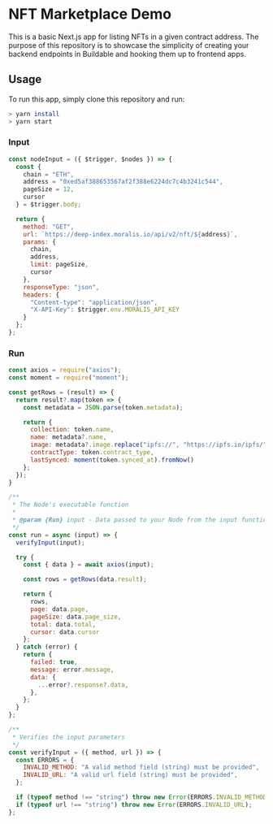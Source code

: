 # NFT Marketplace Demo 

This is a basic Next.js app for listing NFTs in a given contract address. The purpose of this repository is to showcase the simplicity of creating your backend endpoints in Buildable and hooking them up to frontend apps.

## Usage

To run this app, simply clone this repository and run:

```bash
> yarn install
> yarn start
```

### Input

```javascript
const nodeInput = ({ $trigger, $nodes }) => {
  const { 
    chain = "ETH",
    address = "0xed5af388653567af2f388e6224dc7c4b3241c544",
    pageSize = 12,
    cursor
  } = $trigger.body;

  return {
    method: "GET",
    url: `https://deep-index.moralis.io/api/v2/nft/${address}`,
    params: {
      chain,
      address,
      limit: pageSize,
      cursor
    },
    responseType: "json",
    headers: {
      "Content-type": "application/json",
      "X-API-Key": $trigger.env.MORALIS_API_KEY
    }
  };
};
```

### Run

```javascript
const axios = require("axios");
const moment = require("moment");

const getRows = (result) => {
  return result?.map(token => {
    const metadata = JSON.parse(token.metadata);

    return {
      collection: token.name,
      name: metadata?.name,
      image: metadata?.image.replace("ipfs://", "https://ipfs.io/ipfs/"),
      contractType: token.contract_type,
      lastSynced: moment(token.synced_at).fromNow()
    };
  });
}

/**
 * The Node's executable function
 *
 * @param {Run} input - Data passed to your Node from the input function
 */
const run = async (input) => {
  verifyInput(input);

  try {
    const { data } = await axios(input);

    const rows = getRows(data.result);

    return {
      rows,
      page: data.page,
      pageSize: data.page_size,
      total: data.total,
      cursor: data.cursor
    };
  } catch (error) {
    return {
      failed: true,
      message: error.message,
      data: {
        ...error?.response?.data,
      },
    };
  }
};

/**
 * Verifies the input parameters
 */
const verifyInput = ({ method, url }) => {
  const ERRORS = {
    INVALID_METHOD: "A valid method field (string) must be provided",
    INVALID_URL: "A valid url field (string) must be provided",
  };

  if (typeof method !== "string") throw new Error(ERRORS.INVALID_METHOD);
  if (typeof url !== "string") throw new Error(ERRORS.INVALID_URL);
};
```
